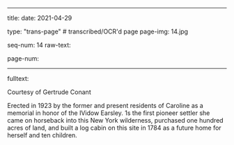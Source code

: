 
---

title: 
date: 2021-04-29

type: "trans-page" # transcribed/OCR'd page
page-img: 14.jpg

seq-num: 14
raw-text:

page-num:

---

fulltext:<BREAK>

Courtesy of Gertrude Conant

Erected in 1923 by the former and present residents of Caroline as a memorial in honor of the IVidow Earsley. 1s the first pioneer settler she came on horseback into this New York wilderness, purchased one hundred acres of land, and built a log cabin on this site in 1784 as a future home for herself and ten children. 
